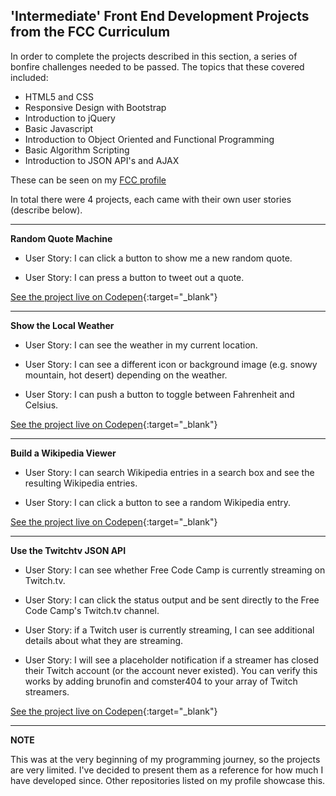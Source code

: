 ## 'Intermediate' Front End Development Projects from the FCC Curriculum

In order to complete the projects described in this section, a series of bonfire challenges needed to be passed. The topics that these covered included:

- HTML5 and CSS
- Responsive Design with Bootstrap
- Introduction to jQuery
- Basic Javascript
- Introduction to Object Oriented and Functional Programming
- Basic Algorithm Scripting
- Introduction to JSON API's and AJAX

These can be seen on my [FCC profile][52abe933]

In total there were 4 projects, each came with their own user stories (describe below).

***

**Random Quote Machine**

- User Story: I can click a button to show me a new random quote.

- User Story: I can press a button to tweet out a quote.

[See the project live on Codepen](https://codepen.io/usyyy/full/AXJdbW/){:target="_blank"}
***

**Show the Local Weather**

- User Story: I can see the weather in my current location.

- User Story: I can see a different icon or background image (e.g. snowy mountain, hot desert) depending on the weather.

- User Story: I can push a button to toggle between Fahrenheit and Celsius.

[See the project live on Codepen](http://codepen.io/usyyy/full/yJARxp/){:target="_blank"}
***

**Build a Wikipedia Viewer**

- User Story: I can search Wikipedia entries in a search box and see the resulting Wikipedia entries.

- User Story: I can click a button to see a random Wikipedia entry.

[See the project live on Codepen](https://codepen.io/usyyy/full/OXKpbx/){:target="_blank"}
***

**Use the Twitchtv JSON API**

- User Story: I can see whether Free Code Camp is currently streaming on Twitch.tv.

- User Story: I can click the status output and be sent directly to the Free Code Camp's Twitch.tv channel.

- User Story: if a Twitch user is currently streaming, I can see additional details about what they are streaming.

- User Story: I will see a placeholder notification if a streamer has closed their Twitch account (or the account never existed). You can verify this works by adding brunofin and comster404 to your array of Twitch streamers.

[See the project live on Codepen](https://codepen.io/usyyy/full/bwdqXq/){:target="_blank"}

  [52abe933]: https://www.freecodecamp.com/usyyy "fcc-profile"

***

**NOTE**

This was at the very beginning of my programming journey, so the projects are very limited. I've decided to present them as a reference for how much I have developed since. Other repositories listed on my profile showcase this.
